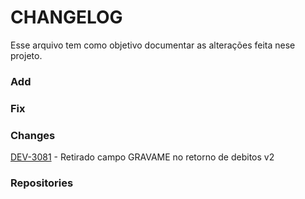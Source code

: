 # CHANGELOG
Esse arquivo tem como objetivo documentar as alterações feita nese projeto.

### Add

### Fix

### Changes
[DEV-3081](https://debitodireto.atlassian.net/browse/DEV-3081) - Retirado campo GRAVAME no retorno de debitos v2

### Repositories
